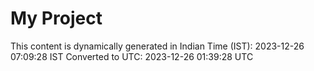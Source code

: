 # My Project

This content is dynamically generated in Indian Time (IST): 2023-12-26 07:09:28 IST
Converted to UTC: 2023-12-26 01:39:28 UTC
